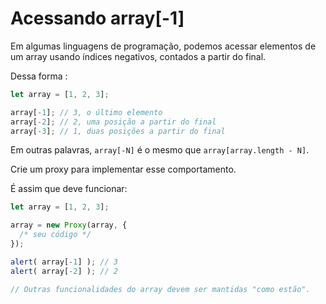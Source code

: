 
# Acessando array[-1]

Em algumas linguagens de programação, podemos acessar elementos de um array usando índices negativos, contados a partir do final.

Dessa forma :

```js
let array = [1, 2, 3];

array[-1]; // 3, o último elemento
array[-2]; // 2, uma posição a partir do final
array[-3]; // 1, duas posições a partir do final
```

Em outras palavras, `array[-N]` é o mesmo que `array[array.length - N]`.

Crie um proxy para implementar esse comportamento.

É assim que deve funcionar:

```js
let array = [1, 2, 3];

array = new Proxy(array, {
  /* seu código */
});

alert( array[-1] ); // 3
alert( array[-2] ); // 2

// Outras funcionalidades do array devem ser mantidas "como estão".
```

